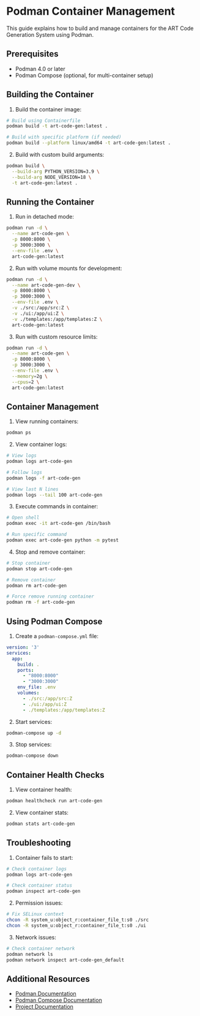 # Podman Container Management

This guide explains how to build and manage containers for the ART Code Generation System using Podman.

## Prerequisites
- Podman 4.0 or later
- Podman Compose (optional, for multi-container setup)

## Building the Container

1. Build the container image:
```bash
# Build using Containerfile
podman build -t art-code-gen:latest .

# Build with specific platform (if needed)
podman build --platform linux/amd64 -t art-code-gen:latest .
```

2. Build with custom build arguments:
```bash
podman build \
  --build-arg PYTHON_VERSION=3.9 \
  --build-arg NODE_VERSION=18 \
  -t art-code-gen:latest .
```

## Running the Container

1. Run in detached mode:
```bash
podman run -d \
  --name art-code-gen \
  -p 8000:8000 \
  -p 3000:3000 \
  --env-file .env \
  art-code-gen:latest
```

2. Run with volume mounts for development:
```bash
podman run -d \
  --name art-code-gen-dev \
  -p 8000:8000 \
  -p 3000:3000 \
  --env-file .env \
  -v ./src:/app/src:Z \
  -v ./ui:/app/ui:Z \
  -v ./templates:/app/templates:Z \
  art-code-gen:latest
```

3. Run with custom resource limits:
```bash
podman run -d \
  --name art-code-gen \
  -p 8000:8000 \
  -p 3000:3000 \
  --env-file .env \
  --memory=2g \
  --cpus=2 \
  art-code-gen:latest
```

## Container Management

1. View running containers:
```bash
podman ps
```

2. View container logs:
```bash
# View logs
podman logs art-code-gen

# Follow logs
podman logs -f art-code-gen

# View last N lines
podman logs --tail 100 art-code-gen
```

3. Execute commands in container:
```bash
# Open shell
podman exec -it art-code-gen /bin/bash

# Run specific command
podman exec art-code-gen python -m pytest
```

4. Stop and remove container:
```bash
# Stop container
podman stop art-code-gen

# Remove container
podman rm art-code-gen

# Force remove running container
podman rm -f art-code-gen
```

## Using Podman Compose

1. Create a `podman-compose.yml` file:
```yaml
version: '3'
services:
  app:
    build: .
    ports:
      - "8000:8000"
      - "3000:3000"
    env_file: .env
    volumes:
      - ./src:/app/src:Z
      - ./ui:/app/ui:Z
      - ./templates:/app/templates:Z
```

2. Start services:
```bash
podman-compose up -d
```

3. Stop services:
```bash
podman-compose down
```

## Container Health Checks

1. View container health:
```bash
podman healthcheck run art-code-gen
```

2. View container stats:
```bash
podman stats art-code-gen
```

## Troubleshooting

1. Container fails to start:
```bash
# Check container logs
podman logs art-code-gen

# Check container status
podman inspect art-code-gen
```

2. Permission issues:
```bash
# Fix SELinux context
chcon -R system_u:object_r:container_file_t:s0 ./src
chcon -R system_u:object_r:container_file_t:s0 ./ui
```

3. Network issues:
```bash
# Check container network
podman network ls
podman network inspect art-code-gen_default
```

## Additional Resources

- [Podman Documentation](https://docs.podman.io/en/latest/)
- [Podman Compose Documentation](https://github.com/containers/podman-compose)
- [Project Documentation](../README.md) 